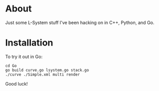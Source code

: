 # About

Just some L-System stuff I've been hacking on in C++, Python, and Go.

# Installation

To try it out in Go:

    cd Go
    go build curve.go lsystem.go stack.go
    ./curve ./Simple.xml multi render

Good luck!